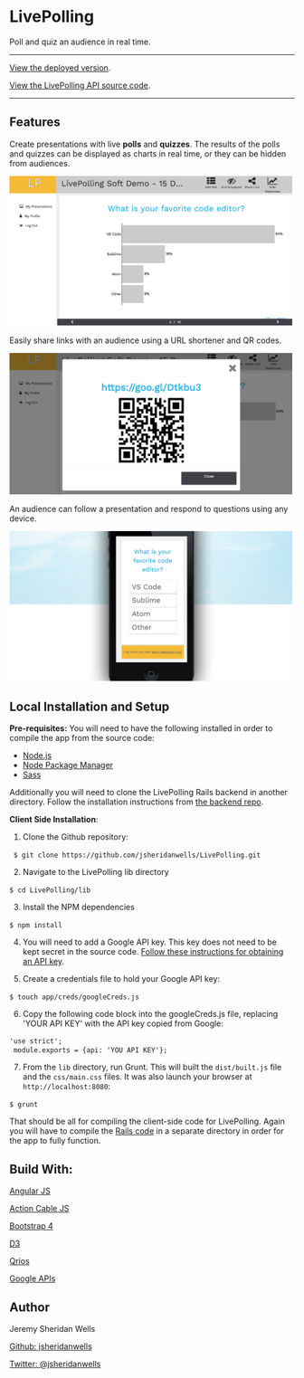 # LivePolling
Poll and quiz an audience in real time.
<hr>

[View the deployed version](http://jeremywells.io/live-polling).

[View the LivePolling API source code](https://github.com/jsheridanwells/LivePollingAPI).

<hr>

## Features

Create presentations with live __polls__ and __quizzes__. The results of the polls and quizzes can be displayed as charts in real time, or they can be hidden from audiences.
 
 <img src="/documentation/live-polling1.png" width="500" />
 
Easily share links with an audience using a URL shortener and QR codes.

<img src="/documentation/live-polling2.png" width="500" />
 
An audience can follow a presentation and respond to questions using any device.

<img src="/documentation/live-polling3.png" width="500" />
 
 ## Local Installation and Setup
 
 __Pre-requisites:__  You will need to have the following installed in order to compile the app from the source code: 
 
 * [Node.js](https://nodejs.org/en/download/) 
 * [Node Package Manager](https://www.npmjs.com/get-npm)
 * [Sass](http://sass-lang.com/install)
 
 Additionally you will need to clone the LivePolling Rails backend in another directory. Follow the installation instructions from [the backend repo](https://github.com/jsheridanwells/LivePollingAPI).
 
 __Client Side Installation__:
 
 1. Clone the Github repository:
 
 ``` $ git clone https://github.com/jsheridanwells/LivePolling.git```
 
 2. Navigate to the LivePolling lib directory
 
 ```$ cd LivePolling/lib```
 
 3. Install the NPM dependencies
 
 ```$ npm install```
 
 4. You will need to add a Google API key.  This key does not need to be kept secret in the source code. [Follow these instructions for obtaining an API key](https://www.bloggingocean.com/create-google-url-shortener-api-key/).
 
 5. Create a credentials file to hold your Google API key:
 
 
 ```$ touch app/creds/googleCreds.js```
 
 6. Copy the following code block into the googleCreds.js file, replacing 'YOUR API KEY' with the API key copied from Google:
 ```
 'use strict';
  module.exports = {api: 'YOU API KEY'};
 ```
 7. From the `lib` directory, run Grunt. This will built the `dist/built.js` file and the `css/main.css` files. It was also launch your browser at `http://localhost:8080`:
 
 ```$ grunt```
 
 That should be all for compiling the client-side code for LivePolling. Again you will have to compile the [Rails code](https://github.com/jsheridanwells/LivePollingAPI) in a separate directory in order for the app to fully function.

## Build With:

[Angular JS](https://angularjs.org/)

[Action Cable JS](https://www.npmjs.com/package/actioncable)

[Bootstrap 4](https://getbootstrap.com/)

[D3](https://d3js.org/)

[Qrios](https://github.com/neocotic/qrious)

[Google APIs](https://developers.google.com/apis-explorer/#p/)

## Author
  Jeremy Sheridan Wells

  [Github: jsheridanwells](http://www.github.com/jsheridanwells)

  [Twitter: @jsheridanwells](http://twitter.com/jsheridanwells)
